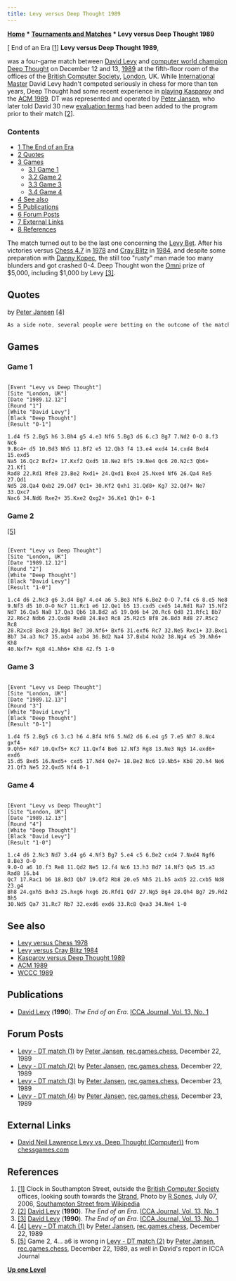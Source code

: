```yaml
---
title: Levy versus Deep Thought 1989
---
```

**[Home](Home "Home") \* [Tournaments and Matches](Tournaments_and_Matches "Tournaments and Matches") \* Levy versus Deep Thought 1989**



[ End of an Era <a id="cite-note-1" href="#cite-ref-1">[1]</a>
**Levy versus Deep Thought 1989**,  

was a four-game match between [David Levy](David_Levy "David Levy") and [computer world champion](WCCC_1989 "WCCC 1989") [Deep Thought](Deep_Thought "Deep Thought") on December 12 and 13, [1989](Timeline#1989 "Timeline") at the fifth-floor room of the offices of the [British Computer Society](https://en.wikipedia.org/wiki/British_Computer_Society), [London](https://en.wikipedia.org/wiki/London), UK. 
While [International Master](https://en.wikipedia.org/wiki/FIDE_titles#International_Master_.28IM.29) David Levy hadn't competed seriously in chess for more than ten years, Deep Thought had some recent experience in [playing Kasparov](Kasparov_versus_Deep_Thought_1989 "Kasparov versus Deep Thought 1989") and the [ACM 1989](ACM_1989 "ACM 1989"). DT was represented and operated by [Peter Jansen](Peter_Jansen "Peter Jansen"), who later told David 30 new [evaluation terms](Evaluation "Evaluation") had been added to the program prior to their match <a id="cite-note-2" href="#cite-ref-2">[2]</a>. 



### Contents


* [1 The End of an Era](#the-end-of-an-era)
* [2 Quotes](#quotes)
* [3 Games](#games)
	+ [3.1 Game 1](#game-1)
	+ [3.2 Game 2](#game-2)
	+ [3.3 Game 3](#game-3)
	+ [3.4 Game 4](#game-4)
* [4 See also](#see-also)
* [5 Publications](#publications)
* [6 Forum Posts](#forum-posts)
* [7 External Links](#external-links)
* [8 References](#references)






The match turned out to be the last one concerning the [Levy Bet](David_Levy#TheLevyBet "David Levy"). After his victories versus [Chess 4.7](Chess_(Program) "Chess (Program)") in [1978](Levy_versus_Chess_1978 "Levy versus Chess 1978") and [Cray Blitz](Cray_Blitz "Cray Blitz") in [1984](Advances_in_Computer_Chess_4#LevyCrayBlitz "Advances in Computer Chess 4"), and despite some preparation with [Danny Kopec](Danny_Kopec "Danny Kopec"), the still too "rusty" man made too many blunders and got crashed 0-4. Deep Thought won the [Omni](https://en.wikipedia.org/wiki/Omni_%28magazine%29) prize of $5,000, including $1,000 by Levy <a id="cite-note-3" href="#cite-ref-3">[3]</a>.



## Quotes


by [Peter Jansen](Peter_Jansen "Peter Jansen") <a id="cite-note-4" href="#cite-ref-4">[4]</a>




```C++
As a side note, several people were betting on the outcome of the match, as well as on the outcome of each individual game (with professional bookmakers and everything!). Odds before the match were strongly in favor of the "Man". Another indication of the way this match was hyped up are newspaper headlines such as "Dangerous moves in a brutal game", "Man fights machine in chess war", "Computer's win marks new stage in chess" and the like. 

```





## Games


### Game 1



```

[Event "Levy vs Deep Thought"]
[Site "London, UK"]
[Date "1989.12.12"]
[Round "1"]
[White "David Levy"]
[Black "Deep Thought"]
[Result "0-1"]

1.d4 f5 2.Bg5 h6 3.Bh4 g5 4.e3 Nf6 5.Bg3 d6 6.c3 Bg7 7.Nd2 O-O 8.f3 Nc6 
9.Bc4+ d5 10.Bd3 Nh5 11.Bf2 e5 12.Qb3 f4 13.e4 exd4 14.cxd4 Bxd4 15.exd5 
Na5 16.Qc2 Bxf2+ 17.Kxf2 Qxd5 18.Ne2 Bf5 19.Ne4 Qc6 20.N2c3 Qb6+ 21.Kf1
Rad8 22.Rd1 Rfe8 23.Be2 Rxd1+ 24.Qxd1 Bxe4 25.Nxe4 Nf6 26.Qa4 Re5 27.Qd1 
Nd5 28.Qa4 Qxb2 29.Qd7 Qc1+ 30.Kf2 Qxh1 31.Qd8+ Kg7 32.Qd7+ Ne7 33.Qxc7 
Nac6 34.Nd6 Rxe2+ 35.Kxe2 Qxg2+ 36.Ke1 Qh1+ 0-1

```





### Game 2


<a id="cite-note-5" href="#cite-ref-5">[5]</a>




```

[Event "Levy vs Deep Thought"]
[Site "London, UK"]
[Date "1989.12.12"]
[Round "2"]
[White "Deep Thought"]
[Black "David Levy"]
[Result "1-0"]

1.c4 d6 2.Nc3 g6 3.d4 Bg7 4.e4 a6 5.Be3 Nf6 6.Be2 O-O 7.f4 c6 8.e5 Ne8 
9.Nf3 d5 10.O-O Nc7 11.Rc1 e6 12.Qe1 b5 13.cxd5 cxd5 14.Nd1 Ra7 15.Nf2 
Nd7 16.Qa5 Na8 17.Qa3 Qb6 18.Bd2 a5 19.Qd6 b4 20.Rc6 Qd8 21.Rfc1 Bb7 
22.R6c2 Ndb6 23.Qxd8 Rxd8 24.Be3 Rc8 25.R2c5 Bf8 26.Bd3 Rd8 27.R5c2 Rc8 
28.R2xc8 Bxc8 29.Ng4 Be7 30.Nf6+ Bxf6 31.exf6 Rc7 32.Ne5 Rxc1+ 33.Bxc1 
Bb7 34.a3 Nc7 35.axb4 axb4 36.Bd2 Na4 37.Bxb4 Nxb2 38.Ng4 e5 39.Nh6+ Kh8 
40.Nxf7+ Kg8 41.Nh6+ Kh8 42.f5 1-0

```





### Game 3



```

[Event "Levy vs Deep Thought"]
[Site "London, UK"]
[Date "1989.12.13"]
[Round "3"]
[White "David Levy"]
[Black "Deep Thought"]
[Result "0-1"]

1.d4 f5 2.Bg5 c6 3.c3 h6 4.Bf4 Nf6 5.Nd2 d6 6.e4 g5 7.e5 Nh7 8.Nc4 gxf4 
9.Qh5+ Kd7 10.Qxf5+ Kc7 11.Qxf4 Be6 12.Nf3 Rg8 13.Ne3 Ng5 14.exd6+ exd6 
15.d5 Bxd5 16.Nxd5+ cxd5 17.Nd4 Qe7+ 18.Be2 Nc6 19.Nb5+ Kb8 20.h4 Ne6 
21.Qf3 Ne5 22.Qxd5 Nf4 0-1

```





### Game 4



```

[Event "Levy vs Deep Thought"]
[Site "London, UK"]
[Date "1989.12.13"]
[Round "4"]
[White "Deep Thought"]
[Black "David Levy"]
[Result "1-0"]

1.c4 d6 2.Nc3 Nd7 3.d4 g6 4.Nf3 Bg7 5.e4 c5 6.Be2 cxd4 7.Nxd4 Ngf6 8.Be3 O-O 
9.O-O a6 10.f3 Re8 11.Qd2 Ne5 12.f4 Nc6 13.h3 Bd7 14.Nf3 Qa5 15.a3 Rad8 16.b4
Qc7 17.Rac1 b6 18.Bd3 Qb7 19.Qf2 Rb8 20.e5 Nh5 21.b5 axb5 22.cxb5 Nd8 23.g4 
Bh8 24.gxh5 Bxh3 25.hxg6 hxg6 26.Rfd1 Qd7 27.Ng5 Bg4 28.Qh4 Bg7 29.Rd2 Bh5 
30.Nd5 Qa7 31.Rc7 Rb7 32.exd6 exd6 33.Rc8 Qxa3 34.Ne4 1-0

```

## See also


* [Levy versus Chess 1978](Levy_versus_Chess_1978 "Levy versus Chess 1978")
* [Levy versus Cray Blitz 1984](Advances_in_Computer_Chess_4#LevyCrayBlitz "Advances in Computer Chess 4")
* [Kasparov versus Deep Thought 1989](Kasparov_versus_Deep_Thought_1989 "Kasparov versus Deep Thought 1989")
* [ACM 1989](ACM_1989 "ACM 1989")
* [WCCC 1989](WCCC_1989 "WCCC 1989")


## Publications


* [David Levy](David_Levy "David Levy") (**1990**). *The End of an Era*. [ICCA Journal, Vol. 13, No. 1](ICGA_Journal#13_1 "ICGA Journal")


## Forum Posts


* [Levy - DT match (1)](https://groups.google.com/d/msg/rec.games.chess/P-_Glk_Eta0/zQiLzkpRrq0J) by [Peter Jansen](Peter_Jansen "Peter Jansen"), [rec.games.chess](Computer_Chess_Forums "Computer Chess Forums"), December 22, 1989
* [Levy - DT match (2)](https://groups.google.com/d/msg/rec.games.chess/9rI-3sgNfXc/eXmmXvTOjOIJ) by [Peter Jansen](Peter_Jansen "Peter Jansen"), [rec.games.chess](Computer_Chess_Forums "Computer Chess Forums"), December 22, 1989
* [Levy - DT match (3)](https://groups.google.com/d/msg/rec.games.chess/9wMJRB2iHLw/56JB8LPXFRUJ) by [Peter Jansen](Peter_Jansen "Peter Jansen"), [rec.games.chess](Computer_Chess_Forums "Computer Chess Forums"), December 23, 1989
* [Levy - DT match (4)](https://groups.google.com/d/msg/rec.games.chess/ZOBAvN0-29c/HMQiuEePe7MJ) by [Peter Jansen](Peter_Jansen "Peter Jansen"), [rec.games.chess](Computer_Chess_Forums "Computer Chess Forums"), December 23, 1989


## External Links


* [David Neil Lawrence Levy vs. Deep Thought (Computer))](http://www.chessgames.com/perl/chess.pl?pid=16097&pid2=13728) from [chessgames.com](http://www.chessgames.com/index.html)


## References


1. <a id="cite-ref-1" href="#cite-note-1">[1]</a> Clock in Southampton Street, outside the [British Computer Society](https://en.wikipedia.org/wiki/British_Computer_Society) offices, looking south towards the [Strand](https://en.wikipedia.org/wiki/Strand,_London), Photo by [R Sones](http://www.geograph.org.uk/profile/13202), July 07, 2006, [Southampton Street from Wikipedia](https://en.wikipedia.org/wiki/Southampton_Street,_London)
2. <a id="cite-ref-2" href="#cite-note-2">[2]</a> [David Levy](David_Levy "David Levy") (**1990**). *The End of an Era*. [ICCA Journal, Vol. 13, No. 1](ICGA_Journal#13_1 "ICGA Journal")
3. <a id="cite-ref-3" href="#cite-note-3">[3]</a> [David Levy](David_Levy "David Levy") (**1990**). *The End of an Era*. [ICCA Journal, Vol. 13, No. 1](ICGA_Journal#13_1 "ICGA Journal")
4. <a id="cite-ref-4" href="#cite-note-4">[4]</a> [Levy - DT match (1)](https://groups.google.com/d/msg/rec.games.chess/P-_Glk_Eta0/zQiLzkpRrq0J) by [Peter Jansen](Peter_Jansen "Peter Jansen"), [rec.games.chess](Computer_Chess_Forums "Computer Chess Forums"), December 22, 1989
5. <a id="cite-ref-5" href="#cite-note-5">[5]</a> Game 2, 4... a6 is wrong in [Levy - DT match (2)](https://groups.google.com/d/msg/rec.games.chess/9rI-3sgNfXc/eXmmXvTOjOIJ) by [Peter Jansen](Peter_Jansen "Peter Jansen"), [rec.games.chess](Computer_Chess_Forums "Computer Chess Forums"), December 22, 1989, as well in David's report in ICCA Journal

**[Up one Level](Tournaments_and_Matches "Tournaments and Matches")**







 
